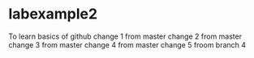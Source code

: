 # labexample2
To learn basics of github 
change 1 from master
change 2 from master
change 3 from master
change 4 from master 
 change 5 froom branch 4
